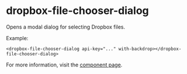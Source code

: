 dropbox-file-chooser-dialog
===========================

Opens a modal dialog for selecting Dropbox files.

Example:

    <dropbox-file-chooser-dialog api-key="..." with-backdrop></dropbox-file-chooser-dialog>

For more information, visit the [component page](https://motemen.github.io/dropbox-file-chooser-dialog/).
